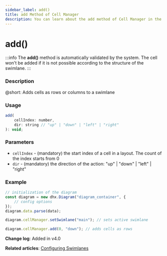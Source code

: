 ```yaml
---
sidebar_label: add()
title: add Method of Cell Manager
description: You can learn about the add method of Cell Manager in the documentation of the DHTMLX JavaScript Diagram library. Browse developer guides and API reference, try out code examples and live demos, and download a free 30-day evaluation version of DHTMLX Diagram.
---
```


# add()

:::info
The **add()** method is automatically validated by the system. The cell won't be added if it is not possible according to the structure of the swimlane.
:::

### Description

@short: Adds cells as rows or columns to a swimlane

### Usage

~~~js
add(
    cellIndex: number, 
    dir: string // "up" | "down" | "left" | "right"
): void;
~~~

### Parameters

- `cellIndex` - (mandatory) the start index of a cell in a layout. The count of the index starts from 0
- `dir` - (mandatory) the direction of the action: "up" | "down" | "left" | "right"

### Example

~~~js
// initialization of the diagram
const diagram = new dhx.Diagram("diagram_container", {
    // config options
});
diagram.data.parse(data);

diagram.cellManager.setSwimlane("main"); // sets active swimlane

diagram.cellManager.add(0, "down"); // adds cells as rows
~~~






**Change log**: Added in v4.0

**Related articles**: [Configuring Swimlanes](../../../swimlanes/index/)